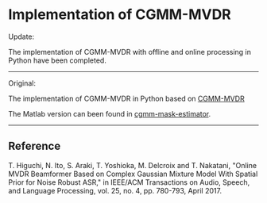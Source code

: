# Implementation of CGMM-MVDR

Update:

The implementation of CGMM-MVDR with offline and online processing in Python have been completed. 

-------------------
Original:

The implementation of CGMM-MVDR in Python based on [CGMM-MVDR](https://github.com/funcwj/CGMM-MVDR) 

The Matlab version can been found in [cgmm-mask-estimator]().

-------------------

## Reference
T. Higuchi, N. Ito, S. Araki, T. Yoshioka, M. Delcroix and T. Nakatani, "Online MVDR Beamformer Based on Complex Gaussian Mixture 
Model With Spatial Prior for Noise Robust ASR," in IEEE/ACM Transactions on Audio, Speech, and Language Processing, vol. 25, no. 4, pp. 780-793, April 2017.
